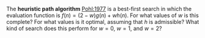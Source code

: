 

The <b>heuristic path algorithm</b> <a class="paperRef" title="" href="#">Pohl:1977</a> is a best-first search in which the evaluation function
is $f(n) =
(2-w)g(n) + wh(n)$. For what values of $w$ is this complete? For what
values is it optimal, assuming that $h$ is admissible? What kind of
search does this perform for $w=0$, $w=1$, and $w=2$?
